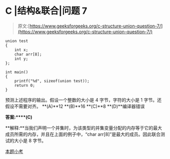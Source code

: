 # C |结构&联合|问题 7

> 原文:[https://www.geeksforgeeks.org/c-structure-union-question-7/](https://www.geeksforgeeks.org/c-structure-union-question-7/)

```
union test
{
    int x;
    char arr[8];
    int y;
};

int main()
{
    printf("%d", sizeof(union test));
    return 0;
}
```

预测上述程序的输出。假设一个整数的大小是 4 字节，字符的大小是 1 字节。还假设不需要对齐。
**(A)**12
**(B)**16
**(C)**8
**(D)**编译器错误

**答案:****(C)**

**解释:**当我们声明一个并集时，为该类型的并集变量分配的内存等于它的最大成员所需的内存，并且在上面的例子中，“char arr[8]”是最大的成员。因此联合测试的大小是 8 字节。

[本题小考](https://www.geeksforgeeks.org/quiz-corner-gq/)